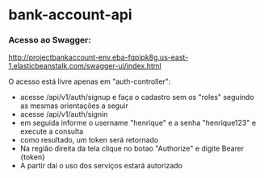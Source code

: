 # bank-account-api


### Acesso ao Swagger:

http://projectbankaccount-env.eba-fqpipk8g.us-east-1.elasticbeanstalk.com/swagger-ui/index.html


O acesso está livre apenas em "auth-controller":
- acesse /api/v1/auth/signup e faça o cadastro sem os "roles" seguindo as mesmas orientações a seguir
- acesse /api/v1/auth/signin
- em seguida informe o username "henrique" e a senha "henrique123" e execute a consulta
- como resultado, um token será retornado
- Na região direita da tela clique no botao "Authorize" e digite Bearer {token}
- A partir daí o uso dos serviços estará autorizado

